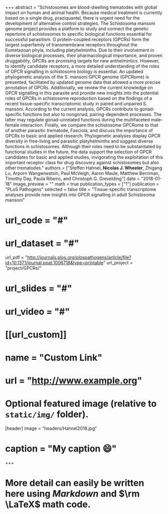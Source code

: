 +++
abstract = "Schistosomes are blood-dwelling trematodes with global impact on human and animal health. Because medical treatment is currently based on a single drug, praziquantel, there is urgent need for the development of alternative control strategies. The Schistosoma mansoni genome project provides a platform to study and connect the genetic repertoire of schistosomes to specific biological functions essential for successful parasitism. G protein-coupled receptors (GPCRs) form the largest superfamily of transmembrane receptors throughout the Eumetazoan phyla, including platyhelminths. Due to their involvement in diverse biological processes, their pharmacological importance, and proven druggability, GPCRs are promising targets for new anthelmintics. However, to identify candidate receptors, a more detailed understanding of the roles of GPCR signalling in schistosome biology is essential. An updated phylogenetic analysis of the S. mansoni GPCR genome (GPCRome) is presented, facilitated by updated genome data that allowed a more precise annotation of GPCRs. Additionally, we review the current knowledge on GPCR signalling in this parasite and provide new insights into the potential roles of GPCRs in schistosome reproduction based on the findings of a recent tissue-specific transcriptomic study in paired and unpaired S. mansoni. According to the current analysis, GPCRs contribute to gonad-specific functions but also to nongonad, pairing-dependent processes. The latter may regulate gonad-unrelated functions during the multifaceted male-female interaction. Finally, we compare the schistosome GPCRome to that of another parasitic trematode, Fasciola, and discuss the importance of GPCRs to basic and applied research. Phylogenetic analyses display GPCR diversity in free-living and parasitic platyhelminths and suggest diverse functions in schistosomes. Although their roles need to be substantiated by functional studies in the future, the data support the selection of GPCR candidates for basic and applied studies, invigorating the exploitation of this important receptor class for drug discovery against schistosomes but also other trematodes."
authors = ["Steffen Hahnel, **Nicolas J. Wheeler**, Zhigang Lu, Arporn Wangwiwatsin, Paul McVeigh, Aaron Maule, Matthew Berriman, Timothy Day, Paula Ribeiro, and Christoph G. Grevelding"]
date = "2018-01-18"
image_preview = ""
math = true
publication_types = ["1"]
publication = "PLoS Pathogens"
selected = false
title = "Tissue-specific transcriptome analyses provide new insights into GPCR signalling in adult Schistosoma mansoni"
# url_code = "#"
# url_dataset = "#"
url_pdf = "http://journals.plos.org/plospathogens/article/file?id=10.1371/journal.ppat.1006718&type=printable"
url_project = "project/GPCRs/"
# url_slides = "#"
# url_video = "#"

# [[url_custom]]
# name = "Custom Link"
# url = "http://www.example.org"

# Optional featured image (relative to `static/img/` folder).
[header]
image = "headers/Hahnel2018.jpg"
# caption = "My caption :smile:"

+++

# More detail can easily be written here using *Markdown* and $\rm \LaTeX$ math code.
